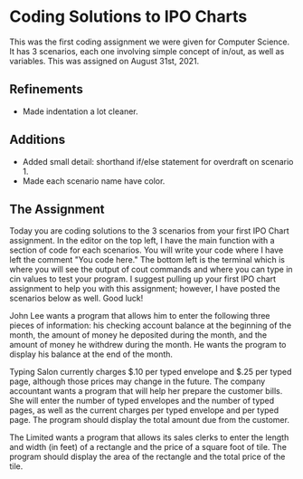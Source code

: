 # Coding Solutions to IPO Charts
This was the first coding assignment we were given for Computer Science. It has 3 scenarios, each one involving simple concept of in/out, as well as variables. This was assigned on August 31st, 2021.

## Refinements
- Made indentation a lot cleaner.

## Additions
- Added small detail: shorthand if/else statement for overdraft on scenario 1.
- Made each scenario name have color.

## The Assignment
Today you are coding solutions to the 3 scenarios from your first IPO Chart assignment. In the editor on the top left, I have the main function with a section of code for each scenarios. You will write your code where I have left the comment "You code here." The bottom left is the terminal which is where you will see the output of cout commands and where you can type in cin values to test your program. I suggest pulling up your first IPO chart assignment to help you with this assignment; however, I have posted the scenarios below as well. Good luck!

John Lee wants a program that allows him to enter the following three pieces of information: his checking account balance at the beginning of the month, the amount of money he deposited during the month, and the amount of money he withdrew during the month. He wants the program to display his balance at the end of the month.

Typing Salon currently charges $.10 per typed envelope and $.25 per typed page, although those prices may change in the future. The company accountant wants a program that will help her prepare the customer bills. She will enter the number of typed envelopes and the number of typed pages, as well as the current charges per typed envelope and per typed page. The program should display the total amount due from the customer.

The Limited wants a program that allows its sales clerks to enter the length and width (in feet) of a rectangle and the price of a square foot of tile. The program should display the area of the rectangle and the total price of the tile.

